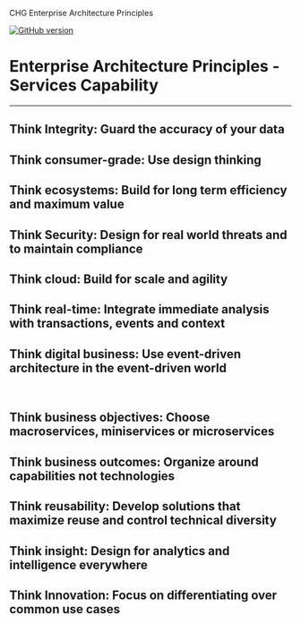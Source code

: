 CHG Enterprise Architecture Principles

[![GitHub version](https://badge.fury.io/gh/chgdev%2Farch.svg)](http://badge.fury.io/gh/chgdev%2Farch)

# Enterprise Architecture Principles - Services Capability

____

## Think Integrity: Guard the accuracy of your data

## Think consumer-grade: Use design thinking


## Think ecosystems: Build for long term efficiency and maximum value


## Think Security: Design for real world threats and to maintain compliance


## Think cloud: Build for scale and agility


## Think real-time: Integrate immediate analysis with transactions, events and context



## Think digital business: Use event-driven architecture in the event-driven world

 
## Think business objectives: Choose macroservices, miniservices or microservices


## Think business outcomes: Organize around capabilities not technologies


## Think reusability: Develop solutions that maximize reuse and control technical diversity


## Think insight: Design for analytics and intelligence everywhere


## Think Innovation: Focus on differentiating over common use cases

